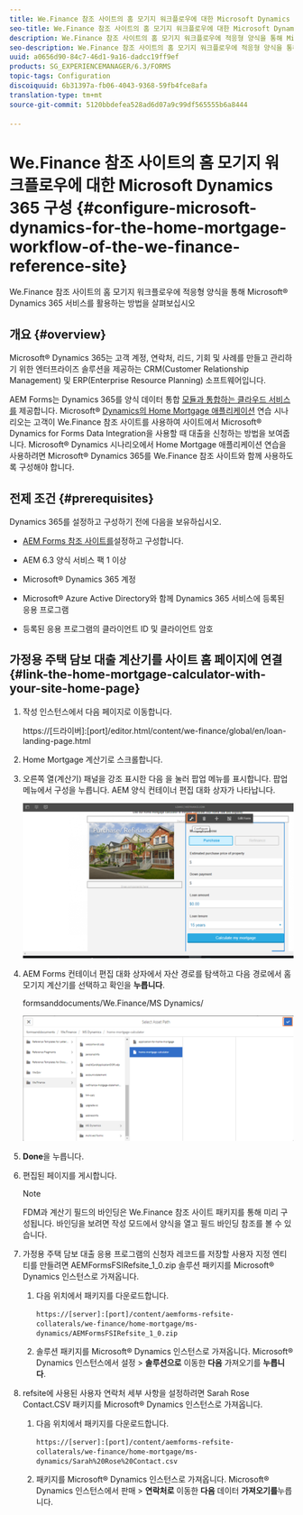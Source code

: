```yaml
---
title: We.Finance 참조 사이트의 홈 모기지 워크플로우에 대한 Microsoft Dynamics 365 구성
seo-title: We.Finance 참조 사이트의 홈 모기지 워크플로우에 대한 Microsoft Dynamics 365 구성
description: We.Finance 참조 사이트의 홈 모기지 워크플로우에 적응형 양식을 통해 Microsoft® Dynamics 365 서비스를 활용하는 방법을 살펴보십시오
seo-description: We.Finance 참조 사이트의 홈 모기지 워크플로우에 적응형 양식을 통해 Microsoft® Dynamics 365 서비스를 활용하는 방법을 살펴보십시오
uuid: a0656d90-84c7-46d1-9a16-dadcc19ff9ef
products: SG_EXPERIENCEMANAGER/6.3/FORMS
topic-tags: Configuration
discoiquuid: 6b31397a-fb06-4043-9368-59fb4fce8afa
translation-type: tm+mt
source-git-commit: 5120bbdefea528ad6d07a9c99df565555b6a8444

---
```



# We.Finance 참조 사이트의 홈 모기지 워크플로우에 대한 Microsoft Dynamics 365 구성 {#configure-microsoft-dynamics-for-the-home-mortgage-workflow-of-the-we-finance-reference-site}

We.Finance 참조 사이트의 홈 모기지 워크플로우에 적응형 양식을 통해 Microsoft® Dynamics 365 서비스를 활용하는 방법을 살펴보십시오

## 개요 {#overview}

Microsoft® Dynamics 365는 고객 계정, 연락처, 리드, 기회 및 사례를 만들고 관리하기 위한 엔터프라이즈 솔루션을 제공하는 CRM(Customer Relationship Management) 및 ERP(Enterprise Resource Planning) 소프트웨어입니다.

AEM Forms는 Dynamics 365를 양식 데이터 통합 [모듈과 통합하는 클라우드 서비스를](/help/forms/using/data-integration.md) 제공합니다. Microsoft® [Dynamics의 Home Mortgage 애플리케이션](/help/forms/using/finance-reference-site-walkthrough.md#home-mortgage-application-walkthrough-with-microsoft-dynamics) 연습 시나리오는 고객이 We.Finance 참조 사이트를 사용하여 사이트에서 Microsoft® Dynamics for Forms Data Integration을 사용할 때 대출을 신청하는 방법을 보여줍니다. Microsoft® Dynamics 시나리오에서 Home Mortgage 애플리케이션 연습을 사용하려면 Microsoft® Dynamics 365를 We.Finance 참조 사이트와 함께 사용하도록 구성해야 합니다.

## 전제 조건 {#prerequisites}

Dynamics 365를 설정하고 구성하기 전에 다음을 보유하십시오.

* [AEM Forms 참조 사이트를](/help/forms/using/setup-reference-sites.md)설정하고 구성합니다.

* AEM 6.3 양식 서비스 팩 1 이상
* Microsoft® Dynamics 365 계정
* Microsoft® Azure Active Directory와 함께 Dynamics 365 서비스에 등록된 응용 프로그램
* 등록된 응용 프로그램의 클라이언트 ID 및 클라이언트 암호

## 가정용 주택 담보 대출 계산기를 사이트 홈 페이지에 연결 {#link-the-home-mortgage-calculator-with-your-site-home-page}

1. 작성 인스턴스에서 다음 페이지로 이동합니다.

   https://[드라이버]:[port]/editor.html/content/we-finance/global/en/loan-landing-page.html

1. Home Mortgage 계산기로 스크롤합니다.
1. 오른쪽 열(계산기) 패널을 강조 표시한 다음 을 눌러 팝업 메뉴를 표시합니다. 팝업 메뉴에서 구성을 누릅니다. AEM 양식 컨테이너 편집 대화 상자가 나타납니다.

   ![calculateconfigurepanel](assets/calculatorconfigurepanel.png)

1. AEM Forms 컨테이너 편집 대화 상자에서 자산 경로를 탐색하고 다음 경로에서 홈 모기지 계산기를 선택하고 확인을 **누릅니다**.

   formsanddocuments/We.Finance/MS Dynamics/

   ![selectassetpath](assets/selectassetpath.png)

1. **Done**&#x200B;을 누릅니다.
1. 편집된 페이지를 게시합니다.

   >[!NOTE]
   >
   >FDM과 계산기 필드의 바인딩은 We.Finance 참조 사이트 패키지를 통해 미리 구성됩니다. 바인딩을 보려면 작성 모드에서 양식을 열고 필드 바인딩 참조를 볼 수 있습니다.

1. 가정용 주택 담보 대출 응용 프로그램의 신청자 레코드를 저장할 사용자 지정 엔티티를 만들려면 AEMFormsFSIRefsite_1_0.zip 솔루션 패키지를 Microsoft® Dynamics 인스턴스로 가져옵니다.

   1. 다음 위치에서 패키지를 다운로드합니다.

      `https://[server]:[port]/content/aemforms-refsite-collaterals/we-finance/home-mortgage/ms-dynamics/AEMFormsFSIRefsite_1_0.zip`

   1. 솔루션 패키지를 Microsoft® Dynamics 인스턴스로 가져옵니다. Microsoft® Dynamics 인스턴스에서 설정 > **솔루션으로** 이동한 **다음** 가져오기를 **누릅니다**.

1. refsite에 사용된 사용자 연락처 세부 사항을 설정하려면 Sarah Rose Contact.CSV 패키지를 Microsoft® Dynamics 인스턴스로 가져옵니다.

   1. 다음 위치에서 패키지를 다운로드합니다.

      `https://[server]:[port]/content/aemforms-refsite-collaterals/we-finance/home-mortgage/ms-dynamics/Sarah%20Rose%20Contact.csv`

   1. 패키지를 Microsoft® Dynamics 인스턴스로 가져옵니다. Microsoft® Dynamics 인스턴스에서 판매 > **연락처로** 이동한 **다음** 데이터 **가져오기를**&#x200B;누릅니다.

